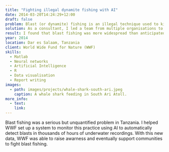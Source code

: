 ```yaml
---
title: "Fighting illegal dynamite fishing with AI"
date: 2014-03-20T14:24:29+12:00
draft: false
problem: Blast (or dynamite) fishing is an illegal technique used to kill hundreds of fish in seconds. It can give some fishers a quick gain, but blast fishing is dangerous, wasteful, and destroys the coral reefs that sustain marine life and the livelihoods of thousands of people. WWF was aware of the problem but without any data about its frequency or distribution it was unable to quantify the impact on the ecosystem and therefore it was hard to convince authorities to initiate a campaign against this practice. 
solution: As a consultant, I led a team from multiple organisations to test a system to detect and monitor blast fishing using acoustic data and artificial intelligence. I deployed underwater recorders in strategic locations to record sounds over a couple of months. Then, I used some of the data to train an artificial neural network that automatically detected blasts in thousands of hours of recordings. 
result: I found that blast fishing was more widespread than anticipated. Nearly 20 blasts occurred every day in the vicinity of Dar es Salaam alone. The neural network had a 98% of blasts and proved it was a viable solution to monitor blast fishing in the long term. Using the results I provided, WWF was able to secure additional funding to further investigate the magnitude of the problem and raise awareness among communities and authorities. By 2020, Tanzania finally experienced a reduction in blast fishing. 
year: 2014
location: Dar es Salaam, Tanzania
client: World Wide Fund for Nature (WWF)
skills: 
  - Matlab
  - Neural networks
  - Artificial Intelligence
  - R
  - Data visualisation
  - Report writing
images:
  - path: images/projects/whale-shark-south-ari.jpeg
    caption: A whale shark feeding in South Ari Atoll.
more_info:
  - text:
    link:
---
```


Blast fishing was a serious but unquantified problem in Tanzania. I helped WWF set up a system to monitor this practice using AI to automatically detect blasts in thousands of hours of underwater recordings. With this new data, WWF was able to raise awarness and eventually support communities to fight blast fishing. 
